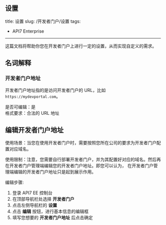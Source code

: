 设置
---
title: 设置
slug: /开发者门户/设置
tags:
- API7 Enterprise
---

这篇文档将帮助你您在开发者门户上进行一定的设置，从而实现自定义的需求。

## 名词解释

### 开发者门户地址

开发者门户地址指的是访问开发者门户的 URL，比如 `https://mydevportal.com`。

是否可编辑：是  
格式要求：合法的 URL 地址

## 编辑开发者门户地址

使用场景：当您在使用开发者门户时，需要按照您所在公司的要求为开发者门户配置对应域名。

使用限制：注意，您需要自行部署开发者门户，并为其配置好对应的域名。然后再在开发者门户管理端编辑您的开发者门户地址。即您可以认为，
在开发者门户管理端编辑的开发者门户地址只是起到展示作用。

编辑步骤:

1. 登录 API7 EE 控制台
2. 在顶部导航栏处选择 **开发者门户**
3. 点击左侧导航栏的 **设置**
4. 点击 **编辑** 按钮，进行基本信息的编辑框
5. 填写您想要的 **开发者门户地址** 后点击确定

